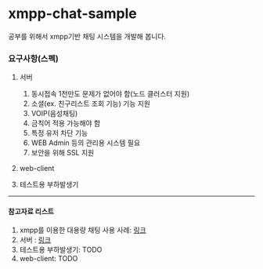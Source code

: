 xmpp-chat-sample
================
공부를 위해서 xmpp기반 채팅 시스템을 개발해 봅니다.

### 요구사항(스펙)

1. 서버
	1. 동시접속 1천만도 문제가 없어야 함(노드 클러스터 지원)
	1. 소셜(ex. 친구리스트 조회 기능) 기능 지원
	1. VOIP(음성채팅)
	1. 금칙어 적용 가능해야 함
	1. 특정 유저 차단 기능
	1. WEB Admin 등의 관리용 시스템 필요
	1. 보안을 위해 SSL 지원

1. web-client

1. 테스트용 부하발생기 
<hr/>

#### 참고자료 리스트
1. xmpp를 이용한 대용량 채팅 사용 사례: [링크](document/reference/xmpp기반_채팅시스템_사용사례.md)
1. 서버 : [링크](server/README.md)
1. 테스트용 부하발생기: TODO
1. web-client: TODO

